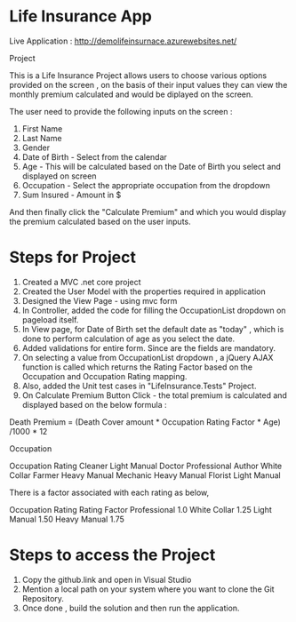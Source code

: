 # Life Insurance App

Live Application : http://demolifeinsurnace.azurewebsites.net/

Project 


This is a Life Insurance Project allows users to choose various options provided on the screen , on the basis of their input values they can view the monthly premium calculated and 
would be diplayed on the screen.

The user need to provide the following inputs on the screen :
1) First Name
2) Last Name
3) Gender 
4) Date of Birth - Select from the calendar
5) Age - This will be calculated based on the Date of Birth you select and displayed on screen
6) Occupation - Select the appropriate occupation from the dropdown
7) Sum Insured - Amount in $

And then finally click the "Calculate Premium" and which you would display the premium calculated based on the user inputs.

# Steps for Project

1) Created a MVC .net core project 
2) Created the User Model with the properties required in application
3) Designed the View Page - using mvc form 
4) In Controller, added the code for filling the OccupationList dropdown on pageload itself.
5) In View page, for Date of Birth set the default date as "today" , which is done to perform calculation of age as you select the date.
6) Added validations for entire form. Since are the fields are mandatory.
7) On selecting a value from OccupationList dropdown , a jQuery AJAX function is called which returns the Rating Factor based on the Occupation and Occupation Rating mapping.
8) Also, added the Unit test cases in "LifeInsurance.Tests" Project.
9) On Calculate Premium Button Click - the total premium is calculated and displayed based on the below formula :

Death Premium = (Death Cover amount * Occupation Rating Factor * Age) /1000 * 12

Occupation

Occupation  Rating
Cleaner     Light Manual
Doctor      Professional
Author      White Collar
Farmer      Heavy Manual
Mechanic    Heavy Manual
Florist     Light Manual

There is a factor associated with each rating as below,

Occupation Rating
Rating         Factor
Professional   1.0
White Collar   1.25
Light Manual   1.50
Heavy Manual   1.75

# Steps to access the Project

1) Copy the github.link and open in Visual Studio 
2) Mention a local path on your system where you want to clone the Git Repository.
3) Once done , build the solution and then run the application. 
